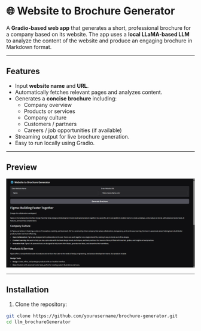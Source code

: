 # 🌐 Website to Brochure Generator

A **Gradio-based web app** that generates a short, professional brochure for a company based on its website. The app uses a **local LLaMA-based LLM** to analyze the content of the website and produce an engaging brochure in Markdown format.

---

## Features

- Input **website name** and **URL**.  
- Automatically fetches relevant pages and analyzes content.  
- Generates a **concise brochure** including:
  - Company overview
  - Products or services
  - Company culture
  - Customers / partners
  - Careers / job opportunities (if available)  
- Streaming output for live brochure generation.  
- Easy to run locally using Gradio.

---

## Preview

![App Demo](images/preview.png)
 


---

## Installation

1. Clone the repository:

```bash
git clone https://github.com/yourusername/brochure-generator.git
cd llm_brochureGenerator
